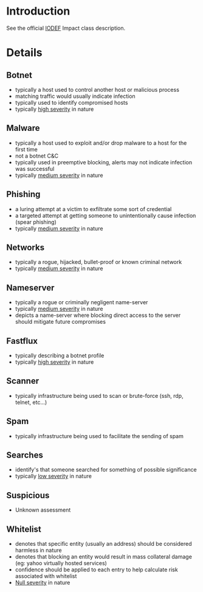 # Introduction #

See the official [IODEF](http://tools.ietf.org/html/rfc5070#section-3.10.1) Impact class description.

# Details #
## Botnet ##
  * typically a host used to control another host or malicious process
  * matching traffic would usually indicate infection
  * typically used to identify compromised hosts
  * typically [high severity](TaxonomySeverity_v0#High.md) in nature

## Malware ##
  * typically a host used to exploit and/or drop malware to a host for the first time
  * not a botnet C&C
  * typically used in preemptive blocking, alerts may not indicate infection was successful
  * typically [medium severity](TaxonomySeverity_v0#Medium.md) in nature

## Phishing ##
  * a luring attempt at a victim to exfiltrate some sort of credential
  * a targeted attempt at getting someone to unintentionally cause infection (spear phishing)
  * typically [medium severity](TaxonomySeverity_v0#Medium.md) in nature

## Networks ##
  * typically a rogue, hijacked, bullet-proof or known criminal network
  * typically [medium severity](TaxonomySeverity_v0#Medium.md) in nature

## Nameserver ##
  * typically a rogue or criminally negligent name-server
  * typically [medium severity](TaxonomySeverity_v0#Medium.md) in nature
  * depicts a name-server where blocking direct access to the server should mitigate future compromises

## Fastflux ##
  * typically describing a botnet profile
  * typically [high severity](TaxonomySeverity_v0#High.md) in nature

## Scanner ##
  * typically infrastructure being used to scan or brute-force (ssh, rdp, telnet, etc...)

## Spam ##
  * typically infrastructure being used to facilitate the sending of spam

## Searches ##
  * identify's that someone searched for something of possible significance
  * typically [low severity](TaxonomySeverity_v0#Low.md) in nature

## Suspicious ##
  * Unknown assessment

## Whitelist ##
  * denotes that specific entity (usually an address) should be considered harmless in nature
  * denotes that blocking an entity would result in mass collateral damage (eg: yahoo virtually hosted services)
  * confidence should be applied to each entry to help calculate risk associated with whitelist
  * [Null severity](TaxonomySeverity_v0#Null.md) in nature